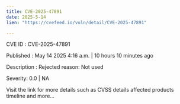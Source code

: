 ```yaml
---
title: CVE-2025-47891
date: 2025-5-14
lien: "https://cvefeed.io/vuln/detail/CVE-2025-47891"

---
```


CVE ID : CVE-2025-47891

Published :  May 14
2025
4:16 a.m. | 10 hours
10 minutes ago

Description : Rejected reason: Not used

Severity: 0.0 | NA

Visit the link for more details
such as CVSS details
affected products
timeline
and more...
